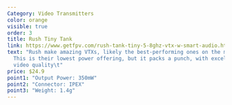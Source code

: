 ```yaml
---
Category: Video Transmitters
color: orange
visible: true
order: 3
title: Rush Tiny Tank
link: https://www.getfpv.com/rush-tank-tiny-5-8ghz-vtx-w-smart-audio.html
text: "Rush make amazing VTXs, likely the best-performing ones on the market.
  This is their lowest power offering, but it packs a punch, with excellent
  video quality\t"
price: $24.9
point1: "Output Power: 350mW"
point2: "Connector: IPEX"
point3: "Weight: 1.4g"
---
```

